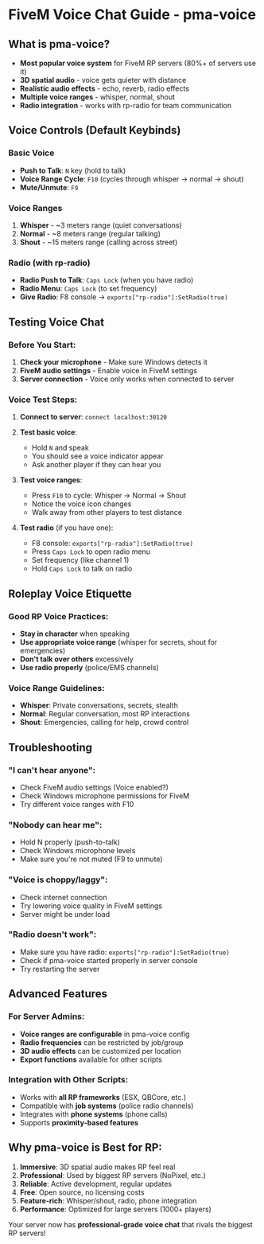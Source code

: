 # FiveM Voice Chat Guide - pma-voice

## What is pma-voice?
- **Most popular voice system** for FiveM RP servers (80%+ of servers use it)
- **3D spatial audio** - voice gets quieter with distance
- **Realistic audio effects** - echo, reverb, radio effects
- **Multiple voice ranges** - whisper, normal, shout
- **Radio integration** - works with rp-radio for team communication

## Voice Controls (Default Keybinds)

### Basic Voice
- **Push to Talk**: `N` key (hold to talk)
- **Voice Range Cycle**: `F10` (cycles through whisper → normal → shout)
- **Mute/Unmute**: `F9`

### Voice Ranges
1. **Whisper** - ~3 meters range (quiet conversations)
2. **Normal** - ~8 meters range (regular talking)  
3. **Shout** - ~15 meters range (calling across street)

### Radio (with rp-radio)
- **Radio Push to Talk**: `Caps Lock` (when you have radio)
- **Radio Menu**: `Caps Lock` (to set frequency)
- **Give Radio**: F8 console → `exports["rp-radio"]:SetRadio(true)`

## Testing Voice Chat

### Before You Start:
1. **Check your microphone** - Make sure Windows detects it
2. **FiveM audio settings** - Enable voice in FiveM settings
3. **Server connection** - Voice only works when connected to server

### Voice Test Steps:

1. **Connect to server**: `connect localhost:30120`

2. **Test basic voice**:
   - Hold `N` and speak
   - You should see a voice indicator appear
   - Ask another player if they can hear you

3. **Test voice ranges**:
   - Press `F10` to cycle: Whisper → Normal → Shout
   - Notice the voice icon changes
   - Walk away from other players to test distance

4. **Test radio** (if you have one):
   - F8 console: `exports["rp-radio"]:SetRadio(true)`
   - Press `Caps Lock` to open radio menu
   - Set frequency (like channel 1)
   - Hold `Caps Lock` to talk on radio

## Roleplay Voice Etiquette

### Good RP Voice Practices:
- **Stay in character** when speaking
- **Use appropriate voice range** (whisper for secrets, shout for emergencies)
- **Don't talk over others** excessively
- **Use radio properly** (police/EMS channels)

### Voice Range Guidelines:
- **Whisper**: Private conversations, secrets, stealth
- **Normal**: Regular conversation, most RP interactions  
- **Shout**: Emergencies, calling for help, crowd control

## Troubleshooting

### "I can't hear anyone":
- Check FiveM audio settings (Voice enabled?)
- Check Windows microphone permissions for FiveM
- Try different voice ranges with F10

### "Nobody can hear me":
- Hold N properly (push-to-talk)
- Check Windows microphone levels
- Make sure you're not muted (F9 to unmute)

### "Voice is choppy/laggy":
- Check internet connection
- Try lowering voice quality in FiveM settings
- Server might be under load

### "Radio doesn't work":
- Make sure you have radio: `exports["rp-radio"]:SetRadio(true)`
- Check if pma-voice started properly in server console
- Try restarting the server

## Advanced Features

### For Server Admins:
- **Voice ranges are configurable** in pma-voice config
- **Radio frequencies** can be restricted by job/group  
- **3D audio effects** can be customized per location
- **Export functions** available for other scripts

### Integration with Other Scripts:
- Works with **all RP frameworks** (ESX, QBCore, etc.)
- Compatible with **job systems** (police radio channels)
- Integrates with **phone systems** (phone calls)
- Supports **proximity-based features**

## Why pma-voice is Best for RP:

1. **Immersive**: 3D spatial audio makes RP feel real
2. **Professional**: Used by biggest RP servers (NoPixel, etc.)
3. **Reliable**: Active development, regular updates
4. **Free**: Open source, no licensing costs
5. **Feature-rich**: Whisper/shout, radio, phone integration
6. **Performance**: Optimized for large servers (1000+ players)

Your server now has **professional-grade voice chat** that rivals the biggest RP servers!